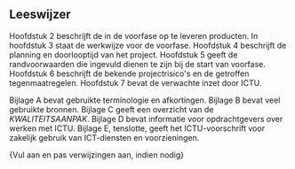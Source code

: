 ## Leeswijzer

Hoofdstuk 2 beschrijft de in de voorfase op te leveren producten. In hoofdstuk 3 staat de werkwijze voor de voorfase. Hoofdstuk 4 beschrijft de planning en doorlooptijd van het project. Hoofdstuk 5 geeft de randvoorwaarden die ingevuld dienen te zijn bij de start van voorfase. Hoofdstuk 6 beschrijft de bekende projectrisico's en de getroffen tegenmaatregelen. Hoofdstuk 7 bevat de verwachte inzet door ICTU.

Bijlage A bevat gebruikte terminologie en afkortingen. Bijlage B bevat veel gebruikte bronnen. Bijlage C geeft een overzicht van de $KWALITEITSAANPAK$. Bijlage D bevat informatie voor opdrachtgevers over werken met ICTU. Bijlage E, tenslotte, geeft het ICTU-voorschrift voor zakelijk gebruik van ICT-diensten en voorzieningen.

{Vul aan en pas verwijzingen aan, indien nodig}
